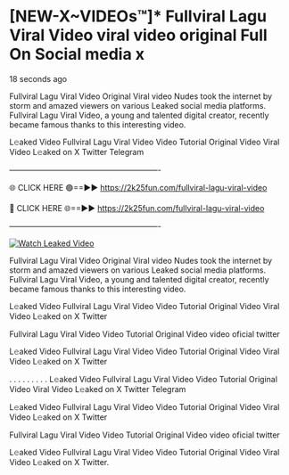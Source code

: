 # [NEW-X~VIDEOs™]* Fullviral Lagu Viral Video viral video original Full On Social media x

18 seconds ago

Fullviral Lagu Viral Video Original Viral video Nudes took the internet by storm and amazed viewers on various Leaked social media platforms. Fullviral Lagu Viral Video, a young and talented digital creator, recently became famous thanks to this interesting video.

L𝚎aked Video Fullviral Lagu Viral Video Video Tutorial Original Video Viral Video L𝚎aked on X Twitter Telegram

———————————————————-

🌐 CLICK HERE 🟢==►► https://2k25fun.com/fullviral-lagu-viral-video

🔴 CLICK HERE 🌐==►► https://2k25fun.com/fullviral-lagu-viral-video

———————————————————-

[![Watch Leaked Video](https://miro.medium.com/v2/resize:fit:828/format:webp/1*cilzJN44JGOrTw9NJCrNHA.gif "Watch Leaked Video")](https://2k25fun.com/fullviral-lagu-viral-video)

Fullviral Lagu Viral Video Original Viral video Nudes took the internet by storm and amazed viewers on various Leaked social media platforms. Fullviral Lagu Viral Video, a young and talented digital creator, recently became famous thanks to this interesting video.

L𝚎aked Video Fullviral Lagu Viral Video Video Tutorial Original Video Viral Video L𝚎aked on X Twitter

Fullviral Lagu Viral Video Video Tutorial Original Video video oficial twitter

L𝚎aked Video Fullviral Lagu Viral Video Video Tutorial Original Video Viral Video L𝚎aked on X Twitter

. . . . . . . . . L𝚎aked Video Fullviral Lagu Viral Video Video Tutorial Original Video Viral Video L𝚎aked on X Twitter Telegram

L𝚎aked Video Fullviral Lagu Viral Video Video Tutorial Original Video Viral Video L𝚎aked on X Twitter

Fullviral Lagu Viral Video Video Tutorial Original Video video oficial twitter

L𝚎aked Video Fullviral Lagu Viral Video Video Tutorial Original Video Viral Video L𝚎aked on X Twitter.